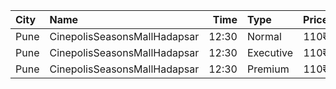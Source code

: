 | City | Name                         |  Time | Type      | Price | Capacity | Booked |
| :--- | :--------------------------- | ----: | :-------- | ----: | -------: | -----: |
| Pune | CinepolisSeasonsMallHadapsar | 12:30 | Normal    |  110₹ |       11 |      0 |
| Pune | CinepolisSeasonsMallHadapsar | 12:30 | Executive |  110₹ |       34 |      5 |
| Pune | CinepolisSeasonsMallHadapsar | 12:30 | Premium   |  110₹ |       20 |     18 |